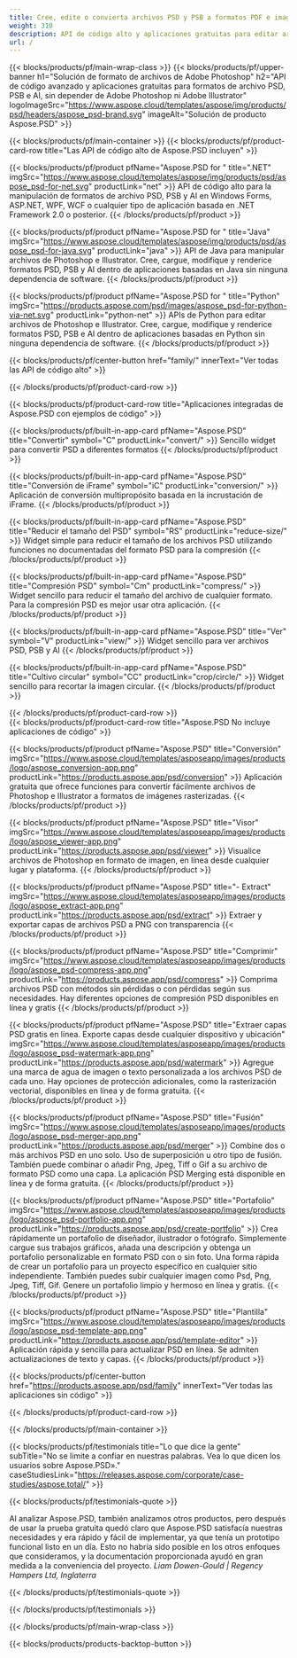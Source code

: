 ```yaml
---
title: Cree, edite o convierta archivos PSD y PSB a formatos PDF e imagen
weight: 310
description: API de código alto y aplicaciones gratuitas para editar archivos de Photoshop. Posibilidad de actualizar las propiedades de la capa, añadir marcas de agua, escala de rotación, voltear, recortar, dithering, ráster, conversión.
url: /
---
```


{{< blocks/products/pf/main-wrap-class >}}
{{< blocks/products/pf/upper-banner h1="Solución de formato de archivos de Adobe Photoshop" h2="API de código avanzado y aplicaciones gratuitas para formatos de archivo PSD, PSB e AI, sin depender de Adobe Photoshop ni Adobe Illustrator" logoImageSrc="https://www.aspose.cloud/templates/aspose/img/products/psd/headers/aspose_psd-brand.svg" imageAlt="Solución de producto Aspose.PSD" >}}

{{< blocks/products/pf/main-container >}}
{{< blocks/products/pf/product-card-row title="Las API de código alto de Aspose.PSD incluyen" >}}

{{< blocks/products/pf/product pfName="Aspose.PSD for " title=".NET" imgSrc="https://www.aspose.cloud/templates/aspose/img/products/psd/aspose_psd-for-net.svg" productLink="net" >}}
API de código alto para la manipulación de formatos de archivo PSD, PSB y AI en Windows Forms, ASP.NET, WPF, WCF o cualquier tipo de aplicación basada en .NET Framework 2.0 o posterior.
{{< /blocks/products/pf/product >}}

{{< blocks/products/pf/product pfName="Aspose.PSD for " title="Java" imgSrc="https://www.aspose.cloud/templates/aspose/img/products/psd/aspose_psd-for-java.svg" productLink="java" >}}
API de Java para manipular archivos de Photoshop e Illustrator. Cree, cargue, modifique y renderice formatos PSD, PSB y AI dentro de aplicaciones basadas en Java sin ninguna dependencia de software.
{{< /blocks/products/pf/product >}}

{{< blocks/products/pf/product pfName="Aspose.PSD for " title="Python" imgSrc="https://products.aspose.com/psd/images/aspose_psd-for-python-via-net.svg" productLink="python-net" >}}
APIs de Python para editar archivos de Photoshop e Illustrator. Cree, cargue, modifique y renderice formatos PSD, PSB e AI dentro de aplicaciones basadas en Python sin ninguna dependencia de software.
{{< /blocks/products/pf/product >}}

{{< blocks/products/pf/center-button href="family/" innerText="Ver todas las API de código alto" >}}

{{< /blocks/products/pf/product-card-row >}}

{{< blocks/products/pf/product-card-row title="Aplicaciones integradas de Aspose.PSD con ejemplos de código" >}}

{{< blocks/products/pf/built-in-app-card pfName="Aspose.PSD" title="Convertir" symbol="C" productLink="convert/" >}}
Sencillo widget para convertir PSD a diferentes formatos
{{< /blocks/products/pf/product >}}

{{< blocks/products/pf/built-in-app-card pfName="Aspose.PSD" title="Conversión de iFrame" symbol="iC" productLink="conversion/" >}}
Aplicación de conversión multipropósito basada en la incrustación de iFrame.
{{< /blocks/products/pf/product >}}

{{< blocks/products/pf/built-in-app-card pfName="Aspose.PSD" title="Reducir el tamaño del PSD" symbol="RS" productLink="reduce-size/" >}}
Widget simple para reducir el tamaño de los archivos PSD utilizando funciones no documentadas del formato PSD para la compresión
{{< /blocks/products/pf/product >}}

{{< blocks/products/pf/built-in-app-card pfName="Aspose.PSD" title="Compresión PSD" symbol="Cm" productLink="compress/" >}}
Widget sencillo para reducir el tamaño del archivo de cualquier formato. Para la compresión PSD es mejor usar otra aplicación.
{{< /blocks/products/pf/product >}}

{{< blocks/products/pf/built-in-app-card pfName="Aspose.PSD" title="Ver" symbol="V" productLink="view/" >}}
Widget sencillo para ver archivos PSD, PSB y AI
{{< /blocks/products/pf/product >}}

{{< blocks/products/pf/built-in-app-card pfName="Aspose.PSD" title="Cultivo circular" symbol="CC" productLink="crop/circle/" >}}
Widget sencillo para recortar la imagen circular.
{{< /blocks/products/pf/product >}}
									
{{< /blocks/products/pf/product-card-row >}}										   
{{< blocks/products/pf/product-card-row title="Aspose.PSD No incluye aplicaciones de código" >}}

{{< blocks/products/pf/product pfName="Aspose.PSD" title="Conversión" imgSrc="https://www.aspose.cloud/templates/asposeapp/images/products/logo/aspose_conversion-app.png" productLink="https://products.aspose.app/psd/conversion" >}}
Aplicación gratuita que ofrece funciones para convertir fácilmente archivos de Photoshop e Illustrator a formatos de imágenes rasterizadas.
{{< /blocks/products/pf/product >}}

{{< blocks/products/pf/product pfName="Aspose.PSD" title="Visor" imgSrc="https://www.aspose.cloud/templates/asposeapp/images/products/logo/aspose_viewer-app.png" productLink="https://products.aspose.app/psd/viewer" >}}
Visualice archivos de Photoshop en formato de imagen, en línea desde cualquier lugar y plataforma.
{{< /blocks/products/pf/product >}}

{{< blocks/products/pf/product pfName="Aspose.PSD" title="- Extract" imgSrc="https://www.aspose.cloud/templates/asposeapp/images/products/logo/aspose_extract-app.png" productLink="https://products.aspose.app/psd/extract" >}}
Extraer y exportar capas de archivos PSD a PNG con transparencia
{{< /blocks/products/pf/product >}}

{{< blocks/products/pf/product pfName="Aspose.PSD" title="Comprimir" imgSrc="https://www.aspose.cloud/templates/asposeapp/images/products/logo/aspose_psd-compress-app.png" productLink="https://products.aspose.app/psd/compress" >}}
Comprima archivos PSD con métodos sin pérdidas o con pérdidas según sus necesidades. Hay diferentes opciones de compresión PSD disponibles en línea y gratis
{{< /blocks/products/pf/product >}}

{{< blocks/products/pf/product pfName="Aspose.PSD" title="Extraer capas PSD gratis en línea. Exporte capas desde cualquier dispositivo y ubicación" imgSrc="https://www.aspose.cloud/templates/asposeapp/images/products/logo/aspose_psd-watermark-app.png" productLink="https://products.aspose.app/psd/watermark" >}}
Agregue una marca de agua de imagen o texto personalizada a los archivos PSD de cada uno. Hay opciones de protección adicionales, como la rasterización vectorial, disponibles en línea y de forma gratuita.
{{< /blocks/products/pf/product >}}

{{< blocks/products/pf/product pfName="Aspose.PSD" title="Fusión" imgSrc="https://www.aspose.cloud/templates/asposeapp/images/products/logo/aspose_psd-merger-app.png" productLink="https://products.aspose.app/psd/merger" >}}
Combine dos o más archivos PSD en uno solo. Uso de superposición u otro tipo de fusión. También puede combinar o añadir Png, Jpeg, Tiff o Gif a su archivo de formato PSD como una capa. La aplicación PSD Merging está disponible en línea y de forma gratuita.
{{< /blocks/products/pf/product >}}

{{< blocks/products/pf/product pfName="Aspose.PSD" title="Portafolio" imgSrc="https://www.aspose.cloud/templates/asposeapp/images/products/logo/aspose_psd-portfolio-app.png" productLink="https://products.aspose.app/psd/create-portfolio" >}}
Crea rápidamente un portafolio de diseñador, ilustrador o fotógrafo. Simplemente cargue sus trabajos gráficos, añada una descripción y obtenga un portafolio personalizable en formato PSD con o sin foto. Una forma rápida de crear un portafolio para un proyecto específico en cualquier sitio independiente. También puedes subir cualquier imagen como Psd, Png, Jpeg, Tiff, Gif. Genere un portafolio limpio y hermoso en línea y gratis.
{{< /blocks/products/pf/product >}}

{{< blocks/products/pf/product pfName="Aspose.PSD" title="Plantilla" imgSrc="https://www.aspose.cloud/templates/asposeapp/images/products/logo/aspose_psd-template-app.png" productLink="https://products.aspose.app/psd/template-editor" >}}
Aplicación rápida y sencilla para actualizar PSD en línea. Se admiten actualizaciones de texto y capas.
{{< /blocks/products/pf/product >}}

{{< blocks/products/pf/center-button href="https://products.aspose.app/psd/family" innerText="Ver todas las aplicaciones sin código" >}}

{{< /blocks/products/pf/product-card-row >}}

{{< /blocks/products/pf/main-container >}}

{{< blocks/products/pf/testimonials title="Lo que dice la gente" subTitle="No se limite a confiar en nuestras palabras. Vea lo que dicen los usuarios sobre Aspose.PSD»." caseStudiesLink="https://releases.aspose.com/corporate/case-studies/aspose.total/" >}}

{{< blocks/products/pf/testimonials-quote >}}
<p class="first">
 Al analizar Aspose.PSD, también analizamos otros productos, pero después de usar la prueba gratuita quedó claro que Aspose.PSD satisfacía nuestras necesidades y era rápido y fácil de implementar, ya que tenía un prototipo funcional listo en un día. Esto no habría sido posible en los otros enfoques que consideramos, y la documentación proporcionada ayudó en gran medida a la conveniencia del proyecto.
 <em>
  Liam Dowen-Gould | Regency Hampers Ltd, Inglaterra
 </em>
</p>

{{< /blocks/products/pf/testimonials-quote >}}

{{< /blocks/products/pf/testimonials >}}

{{< /blocks/products/pf/main-wrap-class >}}

{{< blocks/products/products-backtop-button >}}

